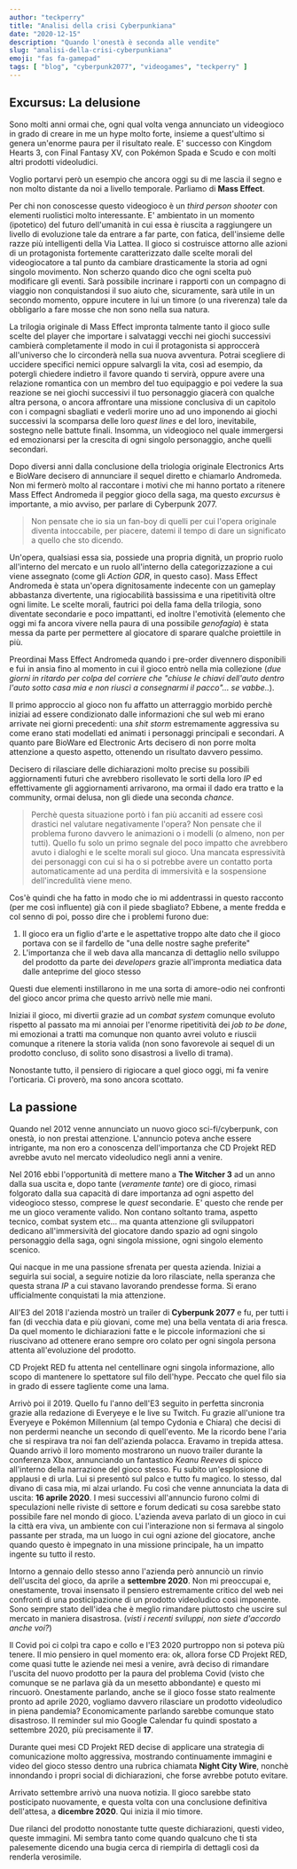 ```yaml
---
author: "teckperry"
title: "Analisi della crisi Cyberpunkiana"
date: "2020-12-15"
description: "Quando l'onestà è seconda alle vendite"
slug: "analisi-della-crisi-cyberpunkiana"
emoji: "fas fa-gamepad"
tags: [ "blog", "cyberpunk2077", "videogames", "teckperry" ]
---
```


## Excursus: La delusione
Sono molti anni ormai che, ogni qual volta venga annunciato un videogioco in grado di creare in me un hype molto forte, insieme a quest'ultimo si genera un'enorme paura per il risultato reale. E' successo con Kingdom Hearts 3, con Final Fantasy XV, con Pokémon Spada e Scudo e con molti altri prodotti videoludici.

Voglio portarvi però un esempio che ancora oggi su di me lascia il segno e non molto distante da noi a livello temporale. Parliamo di **Mass Effect**.

Per chi non conoscesse questo videogioco è un *third person shooter* con elementi ruolistici molto interessante. E' ambientato in un momento (ipotetico) del futuro dell'umanità in cui essa è riuscita a raggiungere un livello di evoluzione tale da entrare a far parte, con fatica, dell'insieme delle razze più intelligenti della Via Lattea. Il gioco si costruisce attorno alle azioni di un protagonista fortemente caratterizzato dalle scelte morali del videogiocatore a tal punto da cambiare drasticamente la storia ad ogni singolo movimento. Non scherzo quando dico che ogni scelta può modificare gli eventi. Sarà possibile incrinare i rapporti con un compagno di viaggio non conquistandosi il suo aiuto che, sicuramente, sarà utile in un secondo momento, oppure incutere in lui un timore (o una riverenza) tale da obbligarlo a fare mosse che non sono nella sua natura.

La trilogia originale di Mass Effect impronta talmente tanto il gioco sulle scelte del player che importare i salvataggi vecchi nei giochi successivi cambierà completamente il modo in cui il protagonista si approccerà all'universo che lo circonderà nella sua nuova avventura. Potrai scegliere di uccidere specifici nemici oppure salvargli la vita, così ad esempio, da potergli chiedere indietro il favore quando ti servirà, oppure avere una relazione romantica con un membro del tuo equipaggio e poi vedere la sua reazione se nei giochi successivi il tuo personaggio giacerà con qualche altra persona, o ancora affrontare una missione conclusiva di un capitolo con i compagni sbagliati e vederli morire uno ad uno imponendo ai giochi successivi la scomparsa delle loro *quest lines* e del loro, inevitabile, sostegno nelle battute finali. Insomma, un videogioco nel quale immergersi ed emozionarsi per la crescita di ogni singolo personaggio, anche quelli secondari.

Dopo diversi anni dalla conclusione della triologia originale Electronics Arts e BioWare decisero di annunciare il sequel diretto e chiamarlo Andromeda. Non mi fermerò molto al raccontare i motivi che mi hanno portato a ritenere Mass Effect Andromeda il peggior gioco della saga, ma questo *excursus* è importante, a mio avviso, per parlare di Cyberpunk 2077.

> Non pensate che io sia un fan-boy di quelli per cui l'opera originale diventa intoccabile, per piacere, datemi il tempo di dare un significato a quello che sto dicendo.

Un'opera, qualsiasi essa sia, possiede una propria dignità, un proprio ruolo all'interno del mercato e un ruolo all'interno della categorizzazione a cui viene assegnato (come gli *Action GDR*, in questo caso). Mass Effect Andromeda è stata un'opera dignitosamente indecente con un gameplay abbastanza divertente, una rigiocabilità bassissima e una ripetitività oltre ogni limite. Le scelte morali, fautrici poi della fama della trilogia, sono diventate secondarie e poco impattanti, ed inoltre l'emotività (elemento che oggi mi fa ancora vivere nella paura di una possibile *genofagia*) è stata messa da parte per permettere al giocatore di sparare qualche proiettile in più.

Preordinai Mass Effect Andromeda quando i pre-order divennero disponibili e fui in ansia fino al momento in cui il gioco entrò nella mia collezione (*due giorni in ritardo per colpa del corriere che "chiuse le chiavi dell'auto dentro l'auto sotto casa mia e non riuscì a consegnarmi il pacco"... se vabbe..*).

Il primo approccio al gioco non fu affatto un atterraggio morbido perchè iniziai ad essere condizionato dalle informazioni che sul web mi erano arrivate nei giorni precedenti: una *shit storm* estremamente aggressiva su come erano stati modellati ed animati i personaggi principali e secondari. A quanto pare BioWare ed Electronic Arts decisero di non porre molta attenzione a questo aspetto, ottenendo un risultato davvero pessimo.

Decisero di rilasciare delle dichiarazioni molto precise su possibili aggiornamenti futuri che avrebbero risollevato le sorti della loro *IP* ed effettivamente gli aggiornamenti arrivarono, ma ormai il dado era tratto e la community, ormai delusa, non gli diede una seconda *chance*.

> Perchè questa situazione portò i fan più accaniti ad essere così drastici nel valutare negativamente l'opera? Non pensate che il problema furono davvero le animazioni o i modelli (o almeno, non per tutti). Quello fu solo un primo segnale del poco impatto che avrebbero avuto i dialoghi e le scelte morali sul gioco. Una mancata espressività dei personaggi con cui si ha o si potrebbe avere un contatto porta automaticamente ad una perdita di immersività e la sospensione dell'incredulità viene meno.

Cos'è quindi che ha fatto in modo che io mi addentrassi in questo racconto (per me così influente) già con il piede sbagliato? Ebbene, a mente fredda e col senno di poi, posso dire che i problemi furono due:

1. Il gioco era un figlio d'arte e le aspettative troppo alte dato che il gioco portava con se il fardello de "una delle nostre saghe preferite"
2. L'importanza che il web dava alla mancanza di dettaglio nello sviluppo del prodotto da parte dei *developers* grazie all'impronta mediatica data dalle anteprime del gioco stesso

Questi due elementi instillarono in me una sorta di amore-odio nei confronti del gioco ancor prima che questo arrivò nelle mie mani.

Iniziai il gioco, mi divertii grazie ad un *combat system* comunque evoluto rispetto al passato ma mi annoiai per l'enorme ripetitività dei *job to be done*, mi emozionai a tratti ma comunque non quanto avrei voluto e riuscii comunque a ritenere la storia valida (non sono favorevole ai sequel di un prodotto concluso, di solito sono disastrosi a livello di trama). 

Nonostante tutto, il pensiero di rigiocare a quel gioco oggi, mi fa venire l'orticaria. Ci proverò, ma sono ancora scottato.

## La passione

Quando nel 2012 venne annunciato un nuovo gioco sci-fi/cyberpunk, con onestà, io non prestai attenzione. L'annuncio poteva anche essere intrigante, ma non ero a conoscenza dell'importanza che CD Projekt RED avrebbe avuto nel mercato videoludico negli anni a venire.

Nel 2016 ebbi l'opportunità di mettere mano a **The Witcher 3** ad un anno dalla sua uscita e, dopo tante (*veramente tante*) ore di gioco, rimasi folgorato dalla sua capacità di dare importanza ad ogni aspetto del videogioco stesso, comprese le *quest* secondarie. E' questo che rende per me un gioco veramente valido. Non contano soltanto trama, aspetto tecnico, combat system etc... ma quanta attenzione gli sviluppatori dedicano all'immersività del giocatore dando spazio ad ogni singolo personaggio della saga, ogni singola missione, ogni singolo elemento scenico.

Qui nacque in me una passione sfrenata per questa azienda. Iniziai a seguirla sui social, a seguire notizie da loro rilasciate, nella speranza che questa strana *IP* a cui stavano lavorando prendesse forma. Si erano ufficialmente conquistati la mia attenzione.

All'E3 del 2018 l'azienda mostrò un trailer di **Cyberpunk 2077** e fu, per tutti i fan (di vecchia data e più giovani, come me) una bella ventata di aria fresca. Da quel momento le dichiarazioni fatte e le piccole informazioni che si riuscivano ad ottenere erano sempre oro colato per ogni singola persona attenta all'evoluzione del prodotto.

CD Projekt RED fu attenta nel centellinare ogni singola informazione, allo scopo di mantenere lo spettatore sul filo dell'hype. Peccato che quel filo sia in grado di essere tagliente come una lama.

Arrivò poi il 2019. Quello fu l'anno dell'E3 seguito in perfetta sincronia grazie alla redazione di Everyeye e le live su Twitch. Fu grazie all'unione tra Everyeye e Pokémon Millennium (al tempo Cydonia e Chiara) che decisi di non perdermi neanche un secondo di quell'evento. Me la ricordo bene l'aria che si respirava tra noi fan dell'azienda polacca. Eravamo in trepida attesa. Quando arrivò il loro momento mostrarono un nuovo trailer durante la conferenza Xbox, annunciando un fantastico *Keanu Reeves* di spicco all'interno della narrazione del gioco stesso. Fu subito un'esplosione di applausi e di urla. Lui si presentò sul palco e tutto fu magico. Io stesso, dal divano di casa mia, mi alzai urlando. Fu così che venne annunciata la data di uscita: **16 aprile 2020**. I mesi successivi all'annuncio furono colmi di speculazioni nelle riviste di settore e forum dedicati su cosa sarebbe stato possibile fare nel mondo di gioco. L'azienda aveva parlato di un gioco in cui la città era viva, un ambiente con cui l'interazione non si fermava al singolo passante per strada, ma un luogo in cui ogni azione del giocatore, anche quando questo è impegnato in una missione principale, ha un impatto ingente su tutto il resto. 

Intorno a gennaio dello stesso anno l'azienda però annunciò un rinvio dell'uscita del gioco, da aprile a **settembre 2020**. Non mi preoccupai e, onestamente, trovai insensato il pensiero estremamente critico del web nei confronti di una posticipazione di un prodotto videoludico così imponente. Sono sempre stato dell'idea che è meglio rimandare piuttosto che uscire sul mercato in maniera disastrosa. (*visti i recenti sviluppi, non siete d'accordo anche voi?*)

Il Covid poi ci colpì tra capo e collo e l'E3 2020 purtroppo non si poteva più tenere. Il mio pensiero in quel momento era: ok, allora forse CD Projekt RED, come quasi tutte le aziende nei mesi a venire, avrà deciso di rimandare l'uscita del nuovo prodotto per la paura del problema Covid (visto che comunque se ne parlava già da un mesetto abbondante) e questo mi rincuorò. Onestamente parlando, anche se il gioco fosse stato realmente pronto ad aprile 2020, vogliamo davvero rilasciare un prodotto videoludico in piena pandemia? Economicamente parlando sarebbe comunque stato disastroso. Il reminder sul mio Google Calendar fu quindi spostato a settembre 2020, più precisamente il **17**.

Durante quei mesi CD Projekt RED decise di applicare una strategia di comunicazione molto aggressiva, mostrando continuamente immagini e video del gioco stesso dentro una rubrica chiamata **Night City Wire**, nonchè innondando i propri social di dichiarazioni, che forse avrebbe potuto evitare.

Arrivato settembre arrivò una nuova notizia. Il gioco sarebbe stato posticipato nuovamente, e questa volta con una conclusione definitiva dell'attesa, a **dicembre 2020**. Qui inizia il mio timore.

Due rilanci del prodotto nonostante tutte queste dichiarazioni, questi video, queste immagini. Mi sembra tanto come quando qualcuno che ti sta palesemente dicendo una bugia cerca di riempirla di dettagli così da renderla verosimile.


